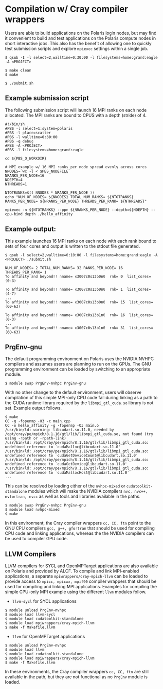 # Compilation w/ Cray compiler wrappers
Users are able to build applications on the Polaris login nodes, but may find it convenient to build and test applications on the Polaris compute nodes in short interactive jobs. This also has the benefit of allowing one to quickly test submission scripts and explore `mpiexec` settings within a single job.
```
$ qsub -I -l select=2,walltime=0:30:00 -l filesystems=home:grand:eagle -A <PROJECT>

$ make clean
$ make

$ ./submit.sh
```
## Example submission script
The following submission script will launch 16 MPI ranks on each node allocated. The MPI ranks are bound to CPUS with a depth (stride) of 4.
```
#!/bin/sh
#PBS -l select=1:system=polaris
#PBS -l place=scatter
#PBS -l walltime=0:30:00
#PBS -q debug 
#PBS -A <PROJECT>
#PBS -l filesystems=home:grand:eagle

cd ${PBS_O_WORKDIR}

# MPI example w/ 16 MPI ranks per node spread evenly across cores
NNODES=`wc -l < $PBS_NODEFILE`
NRANKS_PER_NODE=16
NDEPTH=4
NTHREADS=1

NTOTRANKS=$(( NNODES * NRANKS_PER_NODE ))
echo "NUM_OF_NODES= ${NNODES} TOTAL_NUM_RANKS= ${NTOTRANKS} RANKS_PER_NODE= ${NRANKS_PER_NODE} THREADS_PER_RANK= ${NTHREADS}"

mpiexec -n ${NTOTRANKS} --ppn ${NRANKS_PER_NODE} --depth=${NDEPTH} --cpu-bind depth ./hello_affinity
```

## Example output:
This example launches 16 MPI ranks on each node with each rank bound to sets of four cores and output is written to the stdout file generated.
```
$ qsub -l select=2,walltime=0:10:00 -l filesystems=home:grand:eagle -A <PROJECT> ./submit.sh 

NUM_OF_NODES= 2 TOTAL_NUM_RANKS= 32 RANKS_PER_NODE= 16 THREADS_PER_RANK= 1
To affinity and beyond!! nname= x3007c0s13b0n0  rnk= 0  list_cores= (0-3)

To affinity and beyond!! nname= x3007c0s13b0n0  rnk= 1  list_cores= (4-7)
...
To affinity and beyond!! nname= x3007c0s13b0n0  rnk= 15  list_cores= (60-63)

To affinity and beyond!! nname= x3007c0s13b1n0  rnk= 16  list_cores= (0-3)
...
To affinity and beyond!! nname= x3007c0s13b1n0  rnk= 31  list_cores= (60-63)

```

## PrgEnv-gnu
The default programming environment on Polaris uses the NVIDIA NVHPC compilers and assumes users are planning to run on the GPUs. The GNU programming environment can be loaded by switching to an appropriate module.
```
$ module swap PrgEnv-nvhpc PrgEnv-gnu
```
With no other change to the default environment, users will observe compilation of this simple MPI-only CPU code fail during linking as a path to the CUDA runtime library required by the `libmpi_gtl_cuda.so` library is not set. Example output follows.
```
$ make
CC -g -fopenmp -O3 -c main.cpp
CC -o hello_affinity -g -fopenmp -O3 main.o 
/usr/bin/ld: warning: libcudart.so.11.0, needed by /opt/cray/pe/mpich/8.1.16/gtl/lib/libmpi_gtl_cuda.so, not found (try using -rpath or -rpath-link)
/usr/bin/ld: /opt/cray/pe/mpich/8.1.16/gtl/lib/libmpi_gtl_cuda.so: undefined reference to `cudaMalloc@libcudart.so.11.0'
/usr/bin/ld: /opt/cray/pe/mpich/8.1.16/gtl/lib/libmpi_gtl_cuda.so: undefined reference to `cudaGetDeviceCount@libcudart.so.11.0'
/usr/bin/ld: /opt/cray/pe/mpich/8.1.16/gtl/lib/libmpi_gtl_cuda.so: undefined reference to `cudaGetDevice@libcudart.so.11.0'
/usr/bin/ld: /opt/cray/pe/mpich/8.1.16/gtl/lib/libmpi_gtl_cuda.so: undefined reference to `cudaMallocHost@libcudart.so.11.0'
...
```
This can be resolved by loading either of the `nvhpc-mixed` or `cudatoolkit-standalone` modules which will make the NVIDIA compilers `nvc, nvc++, nvfortran, nvcc` as well as tools and libraries available in the paths.

```
$ module swap PrgEnv-nvhpc PrgEnv-gnu
$ module load nvhpc-mixed
$ make
```
In this environment, the Cray compiler wrappers `cc, CC, ftn` point to the GNU CPU compilers `gcc, g++, gfortran` that should be used for compiling CPU code and linking applications, whereas the the NVIDIA compilers can be used to compiler GPU code.

## LLVM Compilers

LLVM compilers for SYCL and OpenMPTarget applications are also available on Polaris and provided by ALCF. To compile and link MPI-enabled applications, a separate `mpiwrappers/cray-mpich-llvm` can be loaded to provide access to `mpicc, mpicxx, mpif90` compiler wrappers that should be used for compiling and linking MPI applications. Examples for compiling the simple CPU-only MPI example using the different `llvm` modules follow.

* `llvm-sycl` for SYCL applications
```
$ module unload PrgEnv-nvhpc
$ module load llvm-sycl
$ module load cudatoolkit-standalone
$ module load mpiwrappers/cray-mpich-llvm
$ make -f Makefile.llvm
```

* `llvm` for OpenMPTarget applications
```
$ module unload PrgEnv-nvhpc
$ module load llvm
$ module load cudatoolkit-standalone
$ module load mpiwrappers/cray-mpich-llvm
$ make -f Makefile.llvm
```
In these environments, the Cray compiler wrappers `cc, CC, ftn` are still available in the path, but they are not functional as no `PrgEnv` module is loaded.